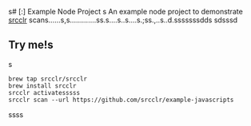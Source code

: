 s# [:] Example Node Project
s
An example node project to demonstrate [srcclr](https://www.srcclr.com) scans......s,s.............ss.s....s..s....s.;ss.,..s..d.sssssssdds
sdsssd
## Try me!s
s
```
brew tap srcclr/srcclr
brew install srcclr
srcclr activatesssss
srcclr scan --url https://github.com/srcclr/example-javascripts
```
ssss
